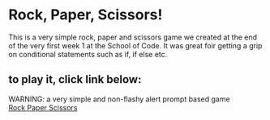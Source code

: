 # Rock, Paper, Scissors!

This is a very simple rock, paper and scissors game we created at the end of the very first week 1 at the School of Code. It was great foir getting a grip on conditional statements such as if, if else etc.

## to play it, click link below: 
WARNING: a very simple and non-flashy alert prompt based game </br>
[Rock Paper Scissors](https://rps-blake.netlify.app)
